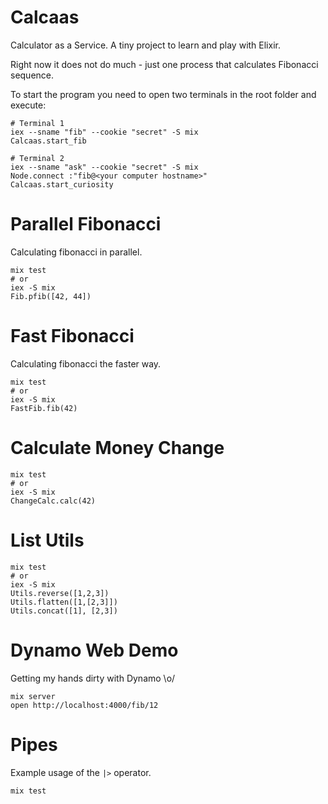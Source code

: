 # Calcaas

Calculator as a Service. A tiny project to learn and play with Elixir.

Right now it does not do much - just one process that calculates Fibonacci sequence.

To start the program you need to open two terminals in the root folder and execute:

```
# Terminal 1
iex --sname "fib" --cookie "secret" -S mix
Calcaas.start_fib
```

```
# Terminal 2
iex --sname "ask" --cookie "secret" -S mix
Node.connect :"fib@<your computer hostname>"
Calcaas.start_curiosity
```

# Parallel Fibonacci 

Calculating fibonacci in parallel.

```
mix test
# or
iex -S mix
Fib.pfib([42, 44])
```

# Fast Fibonacci 

Calculating fibonacci the faster way.

```
mix test
# or
iex -S mix
FastFib.fib(42)
```

# Calculate Money Change 

```
mix test
# or
iex -S mix
ChangeCalc.calc(42)
```

# List Utils 

```
mix test
# or
iex -S mix
Utils.reverse([1,2,3])
Utils.flatten([1,[2,3]])
Utils.concat([1], [2,3])
```

# Dynamo Web Demo

Getting my hands dirty with Dynamo \o/

```
mix server
open http://localhost:4000/fib/12
```

# Pipes

Example usage of the `|>` operator.

```
mix test
```
